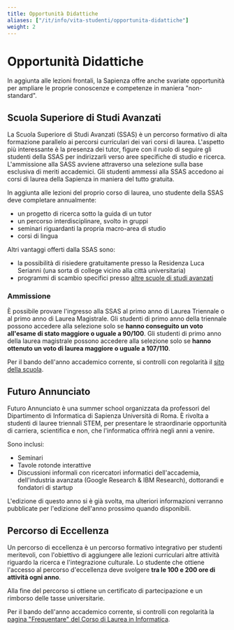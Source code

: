 ```yaml
---
title: Opportunità Didattiche
aliases: ["/it/info/vita-studenti/opportunita-didattiche"]
weight: 2
---
```


# Opportunità Didattiche

In aggiunta alle lezioni frontali, la Sapienza offre anche svariate opportunità per ampliare le proprie conoscenze e competenze in maniera "non-standard".

## Scuola Superiore di Studi Avanzati

La Scuola Superiore di Studi Avanzati (SSAS) è un percorso formativo di alta formazione parallelo ai percorsi curriculari dei vari corsi di laurea. L'aspetto più interessante è la presenza dei tutor, figure con il ruolo di seguire gli studenti della SSAS per indirizzarli verso aree specifiche di studio e ricerca. L'ammissione alla SASS avviene attraverso una selezione sulla base esclusiva di meriti accademici. Gli studenti ammessi alla SSAS accedono ai corsi di laurea della Sapienza in maniera del tutto gratuita.

In aggiunta alle lezioni del proprio corso di laurea, uno studente della SSAS deve completare annualmente:
- un progetto di ricerca sotto la guida di un tutor
- un percorso interdisciplinare, svolto in gruppi
- seminari riguardanti la propria macro-area di studio
- corsi di lingua

Altri vantaggi offerti dalla SSAS sono:
- la possibilità di risiedere gratuitamente presso la Residenza Luca Serianni (una sorta di college vicino alla città universitaria)
- programmi di scambio specifici presso [altre scuole di studi avanzati](https://ssas.web.uniroma1.it/it/quali-dove-scuole-superiori-ateneo)

### Ammissione

È possibile provare l'ingresso alla SSAS al primo anno di Laurea Triennale o al primo anno di Laurea Magistrale. Gli studenti di primo anno della triennale possono accedere alla selezione solo se **hanno conseguito un voto all'esame di stato maggiore o uguale a 90/100**. Gli studenti di primo anno della laurea magistrale possono accedere alla selezione solo se **hanno ottenuto un voto di laurea maggiore o uguale a 107/110**.

Per il bando dell'anno accademico corrente, si controlli con regolarità il [sito della scuola](https://ssas.web.uniroma1.it/).

## Futuro Annunciato

Futuro Annunciato è una summer school organizzata da professori del Dipartimento di Informatica di Sapienza Università di Roma. È rivolta a studenti di lauree triennali STEM, per presentare le straordinarie opportunità di carriera, scientifica e non, che l'informatica offrirà negli anni a venire. 

Sono inclusi:
- Seminari
- Tavole rotonde interattive
- Discussioni informali con ricercatori informatici dell'accademia, dell'industria avanzata (Google Research & IBM Research), dottorandi e fondatori di startup

L'edizione di questo anno si è già svolta, ma ulteriori informazioni verranno pubblicate per l'edizione dell'anno prossimo quando disponibili.

## Percorso di Eccellenza

Un percorso di eccellenza è un percorso formativo integrativo per studenti meritevoli, con l'obiettivo di aggiungere alle lezioni curriculari altre attività riguardo la ricerca e l'integrazione culturale. Lo studente che ottiene l'accesso al percorso d'eccellenza deve svolgere **tra le 100 e 200 ore di attività ogni anno**. 

Alla fine del percorso si ottiene un certificato di partecipazione e un rimborso delle tasse universitarie.

Per il bando dell'anno accademico corrente, si controlli con regolarità la [pagina "Frequentare" del Corso di Laurea in Informatica](https://corsidilaurea.uniroma1.it/it/course/33503).